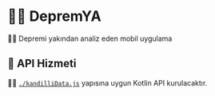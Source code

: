 # 🕵️‍♂️ DepremYA

🕵️‍♂️ Depremi yakından analiz eden mobil uygulama

## 🛒 API Hizmeti

👨‍💻 [`./kandilliData.js`](./kandilliData.js) yapısına uygun Kotlin API kurulacaktır.
